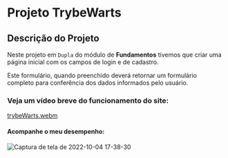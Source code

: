# Projeto TrybeWarts

## Descrição do Projeto

Neste projeto em `Dupla` do módulo de **Fundamentos** tivemos que criar uma página inicial com os campos de login e de cadastro.

Este formulário, quando preenchido deverá retornar um formulário completo para conferência dos dados informados pelo usuário.

### Veja um vídeo breve do funcionamento do site:

[trybeWarts.webm](https://user-images.githubusercontent.com/80068419/191622456-03aca803-6cde-4c87-90b1-3f408ba4848d.webm)


#### Acompanhe o meu desempenho:

![Captura de tela de 2022-10-04 17-38-30](https://user-images.githubusercontent.com/80068419/193923263-e8de5f22-7c0e-4e9e-8fc6-6e4d73b19779.png)
